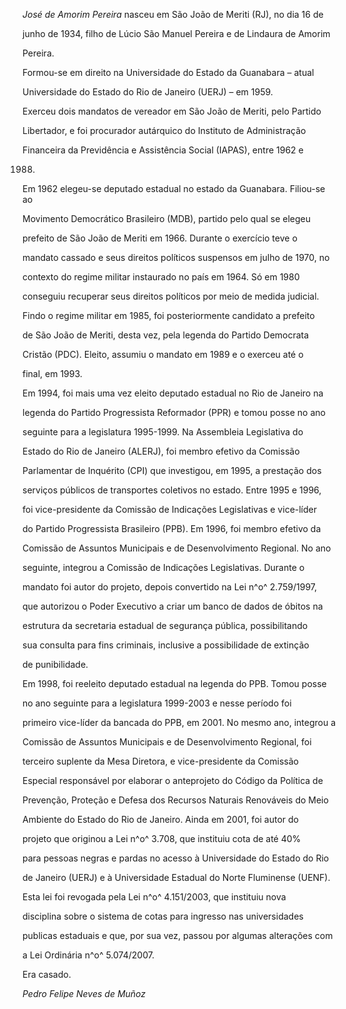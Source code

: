 

*José de Amorim Pereira* nasceu em São João de Meriti (RJ), no dia 16 de

junho de 1934, filho de Lúcio São Manuel Pereira e de Lindaura de Amorim

Pereira.



Formou-se em direito na Universidade do Estado da Guanabara – atual

Universidade do Estado do Rio de Janeiro (UERJ) – em 1959.



Exerceu dois mandatos de vereador em São João de Meriti, pelo Partido

Libertador, e foi procurador autárquico do Instituto de Administração

Financeira da Previdência e Assistência Social (IAPAS), entre 1962 e

1988.



Em 1962 elegeu-se deputado estadual no estado da Guanabara. Filiou-se ao

Movimento Democrático Brasileiro (MDB), partido pelo qual se elegeu

prefeito de São João de Meriti em 1966. Durante o exercício teve o

mandato cassado e seus direitos políticos suspensos em julho de 1970, no

contexto do regime militar instaurado no país em 1964. Só em 1980

conseguiu recuperar seus direitos políticos por meio de medida judicial.



Findo o regime militar em 1985, foi posteriormente candidato a prefeito

de São João de Meriti, desta vez, pela legenda do Partido Democrata

Cristão (PDC). Eleito, assumiu o mandato em 1989 e o exerceu até o

final, em 1993.



Em 1994, foi mais uma vez eleito deputado estadual no Rio de Janeiro na

legenda do Partido Progressista Reformador (PPR) e tomou posse no ano

seguinte para a legislatura 1995-1999. Na Assembleia Legislativa do

Estado do Rio de Janeiro (ALERJ), foi membro efetivo da Comissão

Parlamentar de Inquérito (CPI) que investigou, em 1995, a prestação dos

serviços públicos de transportes coletivos no estado. Entre 1995 e 1996,

foi vice-presidente da Comissão de Indicações Legislativas e vice-líder

do Partido Progressista Brasileiro (PPB). Em 1996, foi membro efetivo da

Comissão de Assuntos Municipais e de Desenvolvimento Regional. No ano

seguinte, integrou a Comissão de Indicações Legislativas. Durante o

mandato foi autor do projeto, depois convertido na Lei n^o^ 2.759/1997,

que autorizou o Poder Executivo a criar um banco de dados de óbitos na

estrutura da secretaria estadual de segurança pública, possibilitando

sua consulta para fins criminais, inclusive a possibilidade de extinção

de punibilidade.



Em 1998, foi reeleito deputado estadual na legenda do PPB. Tomou posse

no ano seguinte para a legislatura 1999-2003 e nesse período foi

primeiro vice-líder da bancada do PPB, em 2001. No mesmo ano, integrou a

Comissão de Assuntos Municipais e de Desenvolvimento Regional, foi

terceiro suplente da Mesa Diretora, e vice-presidente da Comissão

Especial responsável por elaborar o anteprojeto do Código da Política de

Prevenção, Proteção e Defesa dos Recursos Naturais Renováveis do Meio

Ambiente do Estado do Rio de Janeiro. Ainda em 2001, foi autor do

projeto que originou a Lei n^o^ 3.708, que instituiu cota de até 40%

para pessoas negras e pardas no acesso à Universidade do Estado do Rio

de Janeiro (UERJ) e à Universidade Estadual do Norte Fluminense (UENF).

Esta lei foi revogada pela Lei n^o^ 4.151/2003, que instituiu nova

disciplina sobre o sistema de cotas para ingresso nas universidades

publicas estaduais e que, por sua vez, passou por algumas alterações com

a Lei Ordinária n^o^ 5.074/2007.



Era casado.



*Pedro Felipe Neves de Muñoz*



